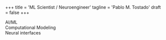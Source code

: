 +++
title = 'ML Scientist / Neuroengineer'
tagline = 'Pablo M. Tostado'
draft = false
+++

AI/ML \
Computational Modeling \
Neural interfaces

